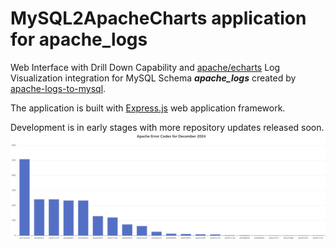 # MySQL2ApacheCharts application for apache_logs
Web Interface with Drill Down Capability and [apache/echarts](https://github.com/apache/echarts) Log Visualization integration 
for MySQL Schema ***apache_logs*** created by [apache-logs-to-mysql](https://github.com/willthefarmer/apache-logs-to-mysql).

The application is built with [Express.js](https://github.com/expressjs/express) web application framework. 

Development is in early stages with more repository updates released soon.
![Apache Codes Bar Chart](./assets/apache_codes_bar_chart.png)
